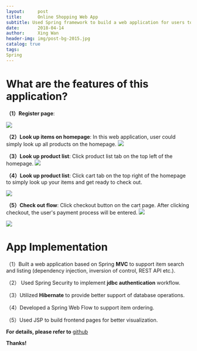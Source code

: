```yaml
---
layout:     post
title:      Online Shopping Web App
subtitle: Used Spring framework to build a web application for users to shop and order items online
date:       2018-04-14
author:     Xing Wan
header-img: img/post-bg-2015.jpg
catalog: true
tags:
Spring
---
```


# What are the features of this application?
**（1）Register page**:

![](https://lh3.googleusercontent.com/t4E6kar5-N_1mhTp1_vPvD4qohUgyTUo9_7gWw5TGHXOb045-GVyVkMWrgiImiMo4PD4Xzfv-u5YzfRMLyv3gOnmMA68Yxjatlm6gvsf9JmNIO1Ukv-Qcszblm4Hf5sHuGQcpHJLToVQ14mgtxq_IRledub1NVWR018RuLKCGAEwWoh2JHaE9e7yHlbvXuJbIvzJ81HkW0Mx8gfPPy8NedR_ya7awQ9CZ8CQW_3_5DGdYVN6iMowMQtpBQ87We5VfwAsMyDQDLBHdSZmE3tbKSLWb0TCGryUKMY0nhmgx2niuoLFB-4a9FEt7gu7026Wf69z_Jv-14vVnBrkgpoAmdWMzs-HjTLQwzS16N5W-cspAfewR9CjlVUGbCGUVXCzRlmQcEJyVfBHDJQi8aQHwBOXZuIB71w8DF9F0ooOTPOZUDlFCGRpueTonxTXJd4USY9FJq_XRaonIy1L1iGMiCU9Nnj5smozQQhlCfpTeHHLgGRK3n49T1DwduubmR6yKDCrk0dDSfugN_yGr3_RPni4gUHq5Gedssh25th-zns013oTdr8fz1-RvtscJg3uB0EhAvY4MG_tBl94wMum9V0inNNoYvq3D97CK9XvUw9ThE4CcfO_uwqIFLv1O8-_MmSfbM2allCtH67slD29JPNj=w1431-h748-no)

**（2）Look up items on homepage**:
In this web application, user could simply look up all products on the homepage.
![](https://lh3.googleusercontent.com/B1cdbtXz47lbDcLCGF7hUqYIdKl8hQN_uuj4b68cBf9MymtvC5HpwYb2JNWBuIA6DErqP39uFX61cHiSVYXfSsq61A0bjJO9yl2-KdhOtBilUWizyRz_q89JiBQ82hkSuhnE6v0TkreBHYLa4IbZqoAY0alwMVni5rCPax4Iho8aLCnVJEpyKFZkPeb_FnzSMUAcuJxLzL8v_af92mWY6eDQXSUbuWRmOqwzjThzcEdcBVoYt_si0aeymbmuLzeiwx7Iga6DV39SgDVMV2Er-1BRExKcPx1pd1C7NgWiv0vR8Omfe2FEYjZ27eThiDmm-5k-xzts0WSPDLrSsz0mJrAOui_9jKhD7bsw6oxuoMetBB3ICIEi-cPlSwFfqG8GcDwUGFCdwUolsNP5iIMbGPpLkvQJVgAbkY3Fd7mH6PK1JSPMPAuF7TP7v8JTLRKNlDzZI-j6Msyho0rT-o5G5krEkzg-iCB5Ns2UcXIODSwRsDjkia6yHzIOu9O1aSYfeuwf91YhKoap5-hR9ImpL_nJOpWdmFfNVty6wYk169dH37RkMquO5JbZIVuddPpKJFbj6fCYjWp68kKUeoOuG6MxinYixO8fg4-Yyz-PpUN7c5aaHYhJsT_9Yrq2SETgOVEUOQ-aSJfBQlu1YzSbs0g=w1196-h744-no)

**（3）Look up product list**:
Click product list tab on the top left of the homepage.
![](https://lh3.googleusercontent.com/vQfBYBkPiLkEY5vezSaW85TMWlXH7Va5usloW9twAZhZGZ4QXlqpDvpfb4MzMnrNwjhSqpG6JccvMOYxi5Ms2Qxch6mjmi4Qrx_hS__u9sLnFLpTDjnqDajD4KnDVpUSy1acdHJUcrgeo7fgB7SYoiZAbANPofJD2-Z_4SeUD7ktMYRpOLL3y1zsEU_7SZsr8v9KMv-ko_nzQZm_pc6vCM9jcL1nS83OwmkJJe51SZXFuRdeJArRTbimGL4IVav_L0bF6GtoJszSKDIl1Z5_pFjFgaHVamjFwlLwQOB6HLiaVbNRig6is1-XVkfknKPzqs8yyWYANocd0XSl3hz_QOcRUVz1sW9JSL27BWGreQVzr5KxAEepLRiL-L6Y1o7NfpkFwu1_P-xZh9G81zFPLssmTsJGPx52aBeSnXFN7uoqcIItwsnnjmhCsyO7ZLEfCUUKmfJy9UCMZ0f32iN5cuiBPGdAgBPorYHfwcKkRKDTSpG1UaJNaxpXhewrujjvcBRx9NBakdTxdJTizLiEmGQ7zkyw8pRjOTkfcA0Gf3dOrtoXYjurUFsUcrMHKoWnjCJPU-eUhiC0B2kUrF7Irx7ftO72DMGQu75GFKEeLEs0iag-w1mRYwbJItqmEv4UEXJbe-LB3ClTmSD28LOD1EQ=w980-h698-no)

**（4）Look up product list**:
Click cart tab on the top right of the homepage to simply look up your items and get ready to check out.

![](https://lh3.googleusercontent.com/CLkNIJ8szS9kITTcA40mX5IguIEaDTob_a0m3LvBy-gVPJaT3ZcZghrptaY7KuIZZd2u9tuRBs7Itt-WF5N4ERP7zrrXR830fit7sgisi-7HaoCh0eoJzarzCrXxy0KBzumG9UX3-IwUxkHC_i0AN6-C1l70kCZh17KXJD5XHYScWD06gz2bswHgr_Cwlie6QD1Ojd2UQv5H9FscoXjc6l6eiLPBScyeZL9Iko5ONgdYEZN2ODORfw-QkU1j1kT4D3S1PxL2VRLAXXBquZd-mys1p2YGMJxwgU3tmxUvL79M_cpUdNDHO0aCd9hdOdM1TonD1xlUAHj0LgfYay5nX3SmErYfYHTpPpV_WzyW4xCVvjLCZUkAIkGW7-vJAawagnogUnEBSCL7_BQSa3M8OxcoQJnm-pqRHA44n66wuivHXfWEke53fhIJd5eLw1I1FCki0FBJH0aUIkvjX8IDRDov3xKCFSinf6DC3xQgDNKKiKXmSVm6OrdY8Hi9YebcY1B0Q4IBHC9iKIySf46dT8sp8ibqwiM5zx1L3SZghqgH3iK7ab3bYgVOyd50B2QB5gULKdKOTP0Tz6hZR4-E9Ytx3T4LVtZmUGtWDpgVXTtUHa6UyTPGmd0JsIj2aNU8tdn-XsJhhTU708T35xnkuYk=w1190-h693-no)

**（5）Check out flow**:
Click checkout button on the cart page. After clicking checkout, the user's payment process will be entered.
![](https://lh3.googleusercontent.com/p7XhjlKmCqD_AsoGX2JN9MB1LCOkQV2jnEFvskEmBeWQ98sBJXGI6iFuSZh6US9RIpp3YksbohxJXRboOS0tFsByqkoagev75Lmrx3yGt5pIsYz2Sbfx5fQjqWlZ630w_FThkJsVt3O0aOCOIiRj9CVHK4EnUL-L3CcZ_QR4-qXFqMDRLR5hV9ISNE-TiV5qLzaHzg_YbLsmGNicQpTw7rhZjMJYikV4UmEgGG-O157P8i4ap9uIBOV0BUfncxgu2VCdXt1lkXu64GEm5Ur9XCGfM-_JCAOSdDTLinnOKJBsTp_4tMUMdHlJBvrj-PWFjA4VAF9ucYgxhStZ0Xka5F4DReMTXtLSNjrJIFzuYpVGbZnXBdzx9Ot0T8fUAEw4YVyc-H7E9rINQzGwNnnKQXrEP1HwqI7ikXvr3tnmgtt6fM6_ZE0CRfrJ1o_QbZfxSNgjN0bhxr1KPe3-b_jrBCen3KrboN8WGwJzfVL0z_WgksXStxzIIYZZol_QTEDZ2Keav5q7upJSyhnyGCpswnw196SjXRm_B_wKIKBGUcBn6DMcVHVVuSPW-TdtVinRO2sYGZ9fgnCVM5whfGrDePDwCD9paaYhbgbdT9YokSV3Is0n3lozlQ-kTtA812l5n-Cfz2CsZWoDDNlzdhVIxxs=w1437-h748-no)

![](https://lh3.googleusercontent.com/g-UHxhEuk5qJ-cRF8L4mDEfSkDkdKYiq8oJRH7T24TRrXC6C3aXVkqz3OffUN785YTVpLwPM9XThiZlGbkGugxzDE-R_bH_2XjHuInMzMLXZl5oqjK8EAKxNh2Hick1Ii2YtyBeEigz0JQFU5txXfVheIU7B0u6XTsO0gVvYtA52DNAfqZ2xyMjKS-qUPXG5vnTbiITLVeeoNiuPYsM0TeoQfqZirw-G3tJI5JEB17OurFUyGV-ksgqSx3XGyuZPE4aJIOKHx4h7zZe_4YtiEQK2qwuExP0nrwJHDxlkISlgN5r9D24WiQwAoPx6xeZy-j5-2IeGrHDropXFvL4KDjeQ-Zz2X9Wl0DyZdIR_UpEo6BUIxC8J6ssKoLSO_J5Y9HjcXc_37fszufhxkNR336tLF2oqcfBWfMbCD3r2cKI8PPv7UAfYnvvruuM3KF3TZsl2vFdKAfmbZVC3qKK5SqPOuX8fRRp-pshhutKZy1pcWny8GCHciIUKJw0ZkTQcwni6CRmHXnXDDLveURq_87xnkryFKSh7zovCWmXP1z6Zm5bD0-487IoawGDWQYEpfzEm0Fp32i-fgVi2hJwIUoNzl7aTU6X06f_WIlygSqliviq54TBX9tAy_NppApXvj-6O16jKFjfyHzxpd4i-j8cV=w1430-h744-no)

# App Implementation

（1）Built a web application based on Spring **MVC** to support item search and listing (dependency injection, inversion of control, REST API etc.).

（2） Used Spring Security to implement **jdbc authentication** workflow.

（3）Utilized **Hibernate** to provide better support of database operations.

（4）Developed a Spring Web Flow to support item ordering.

（5）Used JSP to build frontend pages for better visualization.


**For details, please refer to** [github](https://github.com/bigAppleIsBiggerThanApple/onlineShopWebApp)

**Thanks!**


<!--stackedit_data:
eyJoaXN0b3J5IjpbMjA1ODU4NDcyNV19
-->